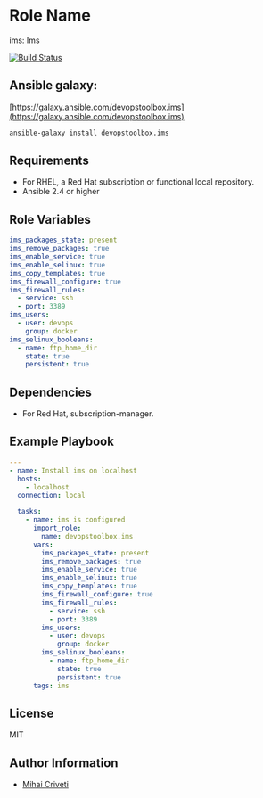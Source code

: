Role Name
=========

ims: Ims

[![Build Status](https://travis-ci.org/cmihai-ansible/ims.svg?branch=master)](https://travis-ci.org/cmihai-ansible/ims)

Ansible galaxy:
---------------

[https://galaxy.ansible.com/devopstoolbox.ims](https://galaxy.ansible.com/devopstoolbox.ims)

```bash
ansible-galaxy install devopstoolbox.ims
```

Requirements
------------

- For RHEL, a Red Hat subscription or functional local repository.
- Ansible 2.4 or higher

Role Variables
--------------

```yaml
ims_packages_state: present
ims_remove_packages: true
ims_enable_service: true
ims_enable_selinux: true
ims_copy_templates: true
ims_firewall_configure: true
ims_firewall_rules:
  - service: ssh
  - port: 3389
ims_users:
  - user: devops
    group: docker
ims_selinux_booleans:
  - name: ftp_home_dir
    state: true
    persistent: true
```

Dependencies
------------

- For Red Hat, subscription-manager.

Example Playbook
----------------

```yaml
---
- name: Install ims on localhost
  hosts:
    - localhost
  connection: local

  tasks:
    - name: ims is configured
      import_role:
        name: devopstoolbox.ims
      vars:
        ims_packages_state: present
        ims_remove_packages: true
        ims_enable_service: true
        ims_enable_selinux: true
        ims_copy_templates: true
        ims_firewall_configure: true
        ims_firewall_rules:
          - service: ssh
          - port: 3389
        ims_users:
          - user: devops
            group: docker
        ims_selinux_booleans:
          - name: ftp_home_dir
            state: true
            persistent: true
      tags: ims
```

License
-------

MIT

Author Information
------------------

- [Mihai Criveti](https://www.linkedin.com/in/devopstoolbox.)
